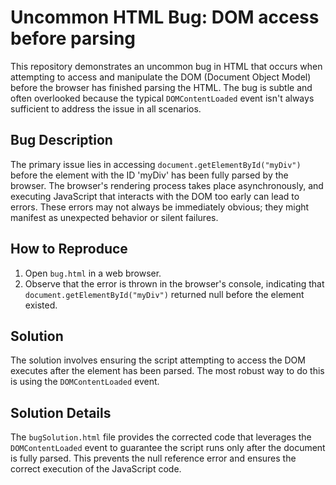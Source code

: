 # Uncommon HTML Bug: DOM access before parsing

This repository demonstrates an uncommon bug in HTML that occurs when attempting to access and manipulate the DOM (Document Object Model) before the browser has finished parsing the HTML.  The bug is subtle and often overlooked because the typical `DOMContentLoaded` event isn't always sufficient to address the issue in all scenarios.

## Bug Description
The primary issue lies in accessing `document.getElementById("myDiv")` before the element with the ID 'myDiv' has been fully parsed by the browser.  The browser's rendering process takes place asynchronously, and executing JavaScript that interacts with the DOM too early can lead to errors.  These errors may not always be immediately obvious; they might manifest as unexpected behavior or silent failures.

## How to Reproduce
1. Open `bug.html` in a web browser.
2. Observe that the error is thrown in the browser's console, indicating that `document.getElementById("myDiv")` returned null before the element existed.

## Solution
The solution involves ensuring the script attempting to access the DOM executes after the element has been parsed.  The most robust way to do this is using the `DOMContentLoaded` event.

## Solution Details
The `bugSolution.html` file provides the corrected code that leverages the `DOMContentLoaded` event to guarantee the script runs only after the document is fully parsed.  This prevents the null reference error and ensures the correct execution of the JavaScript code.